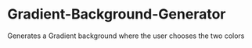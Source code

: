 # Gradient-Background-Generator
Generates a Gradient background where the user chooses the two colors
